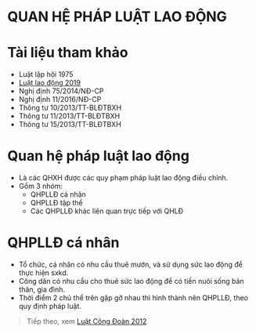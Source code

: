 # QUAN HỆ PHÁP LUẬT LAO ĐỘNG

# Tài liệu tham khảo
* Luật lập hội 1975
* [Luật lao động 2019](https://thuvienphapluat.vn/van-ban/Lao-dong-Tien-luong/Bo-Luat-lao-dong-2019-333670.aspx)
* Nghị định 75/2014/NĐ-CP
* Nghị định 11/2016/NĐ-CP
* Thông tư 10/2013/TT-BLĐTBXH
* Thông tư 11/2013/TT-BLĐTBXH
* Thông tư 15/2013/TT-BLĐTBXH
# Quan hệ pháp luật lao động
* Là các QHXH được các quy phạm pháp luật lao động điều chỉnh.
*  Gồm 3 nhóm:
   * QHPLLĐ cá nhân
   * QHPLLĐ tập thể
   * Các QHPLLĐ khác liên quan trực tiếp với QHLĐ 
# QHPLLĐ cá nhân
* Tổ chức, cá nhân có nhu cầu thuê mướn, và sử dụng sức lao động để thực hiện sxkd.
* Công dân có nhu cầu cho thuê sức lao động để có tiền nuôi sống bản thân, gia đình. 
* Thời điểm 2 chủ thể trên gặp gỡ nhau thì hình thành nên QHPLLĐ, theo quy định pháp luật. 

> Tiếp theo, xem [Luật Công Đoàn 2012](hhttp://vanban.chinhphu.vn/portal/page/portal/chinhphu/hethongvanban?class_id=1&_page=1&mode=detail&document_id=163545)  
